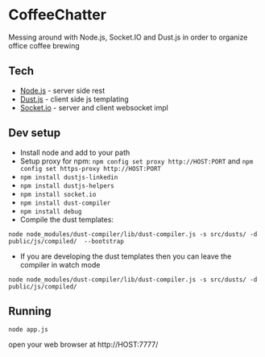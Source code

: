 CoffeeChatter
=============

Messing around with Node.js, Socket.IO and Dust.js in order to organize office coffee brewing

Tech 
---- 
+ [Node.js](http://nodejs.org/) - server side rest 
+ [Dust.js](http://akdubya.github.io/dustjs/) - client side js templating 
+ [Socket.io](http://socket.io/) - server and client websocket impl 

Dev setup
------------------------
- Install node and add to your path
- Setup proxy for npm: `npm config set proxy http://HOST:PORT` and `npm config set https-proxy http://HOST:PORT`
- `npm install dustjs-linkedin `
- `npm install dustjs-helpers`
- `npm install socket.io`
- `npm install dust-compiler`
- `npm install debug`
- Compile the dust templates: 

`node node_modules/dust-compiler/lib/dust-compiler.js -s src/dusts/ -d public/js/compiled/  --bootstrap`

- If you are developing the dust templates then you can leave the compiler in watch mode

`node node_modules/dust-compiler/lib/dust-compiler.js -s src/dusts/ -d public/js/compiled/`


Running
-------
`node app.js`

open your web browser at http://HOST:7777/
